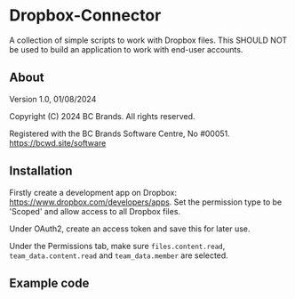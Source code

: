 # Dropbox-Connector
A collection of simple scripts to work with Dropbox files.
This SHOULD NOT be used to build an application to work with end-user accounts.

## About
Version 1.0, 01/08/2024

Copyright (C) 2024 BC Brands. All rights reserved.

Registered with the BC Brands Software Centre, No #00051.
https://bcwd.site/software

## Installation
Firstly create a development app on Dropbox: https://www.dropbox.com/developers/apps.
Set the permission type to be 'Scoped' and allow access to all Dropbox files.

Under OAuth2, create an access token and save this for later use.

Under the Permissions tab, make sure `files.content.read`, `team_data.content.read` and `team_data.member` are selected.

## Example code